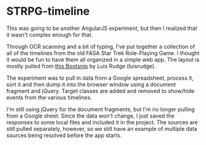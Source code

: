 # STRPG-timeline
This was going to be another AngularJS experiment, but then I realized that it wasn't complex enough for that.

Through OCR scanning and a bit of typing, I've put together a collection of all of the timelines from the old FASA Star Trek Role-Playing Game. I thought it would be fun to have them all organized in a simple web app. The layout is mostly pulled from <a title="" href="http://bootsnipp.com/snippets/featured/timeline-responsive">this Bootsnip</a> by Luis Rudge (luisrudge).

The experiment was to pull in data from a Google spreadsheet, process it, sort it and then dump it into the browser window using a document fragment and jQuery. Target classes are added and removed to show/hide events from the various timelines.

I'm still using jQuery for the document fragments, but I'm no longer pulling from a Google sheet. Since the data won't change, I just saved the responses to some local files and included it in the project. The sources are still pulled separately, however, so we still have an example of multiple data sources being resolved before the app starts.
